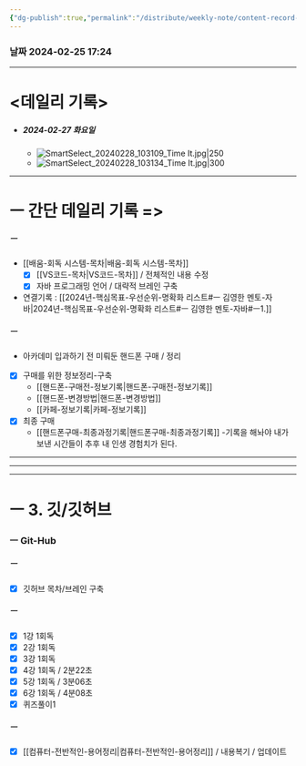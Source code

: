 ```yaml
---
{"dg-publish":true,"permalink":"/distribute/weekly-note/content-record-folder/2024-02-25-w4/","tags":["데일리-주간-기록"],"noteIcon":""}
---
```


### 날짜 2024-02-25 17:24

-------------------------------

# <데일리 기록> 

- ##### 2024-02-27 화요일
	- ![SmartSelect_20240228_103109_Time It.jpg|250](/img/user/%EC%B2%A8%EB%B6%80%ED%8C%8C%EC%9D%BC/SmartSelect_20240228_103109_Time%20It.jpg)
	- ![SmartSelect_20240228_103134_Time It.jpg|300](/img/user/%EC%B2%A8%EB%B6%80%ED%8C%8C%EC%9D%BC/SmartSelect_20240228_103134_Time%20It.jpg)


------------
# ㅡ 간단 데일리 기록 =>

##### ㅡ
- [[배움-회독 시스템-목차\|배움-회독 시스템-목차]] 
	- [x] [[VS코드-목차\|VS코드-목차]] / 전체적인 내용 수정
	- [x] 자바 프로그래밍 언어  / 대략적 브레인 구축
	
- 연결기록 : [[2024년-핵심목표-우선순위-명확화 리스트#ㅡ 김영한 멘토-자바\|2024년-핵심목표-우선순위-명확화 리스트#ㅡ 김영한 멘토-자바#ㅡ1.]]

##### ㅡ
- 아카데미 입과하기 전 미뤄둔 핸드폰 구매 / 정리
	
- [x] 구매를 위한 정보정리-구축
	- [[핸드폰-구매전-정보기록\|핸드폰-구매전-정보기록]]
	- [[핸드폰-변경방법\|핸드폰-변경방법]]
	- [[카페-정보기록\|카페-정보기록]]
- [x] 최종 구매
	- [[핸드폰구매-최종과정기록\|핸드폰구매-최종과정기록]]
	-기록을 해놔야 내가 보낸 시간들이 추후 내 인생 경험치가 된다.


----
----
---
# ㅡ 3. 깃/깃허브

### ㅡ Git-Hub
##### ㅡ 
- [x] 깃허브 목차/브레인 구축
	
##### ㅡ
- [x] 1강 1회독 
- [x] 2강 1회독
- [x] 3강 1회독
- [x] 4강 1회독 / 2분22초
- [x] 5강 1회독 / 3분06초
- [x] 6강 1회독 / 4분08초
- [x] 퀴즈풀이1
	
##### ㅡ
- [x] [[컴퓨터-전반적인-용어정리\|컴퓨터-전반적인-용어정리]] / 내용복기 / 업데이트


